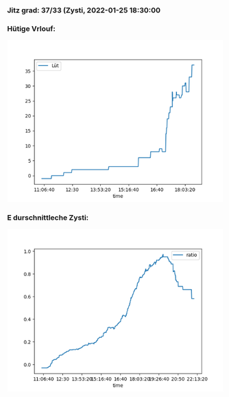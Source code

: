 ### Jitz grad: 37/33 (Zysti, 2022-01-25 18:30:00

### Hütige Vrlouf:
![Graph](Today.png)

### E durschnittleche Zysti:
![Graph](Zysti.png)